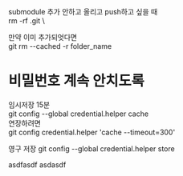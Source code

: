 submodule 추가 안하고 올리고 push하고 싶을 때\
rm -rf .git \

만약 이미 추가되엇다면\
git rm --cached -r folder_name


# 비밀번호 계속 안치도록
임시저장 15분   
git config --global credential.helper cache\
연장하려면\
git config credential.helper 'cache --timeout=300'

영구 저장
git config --global credential.helper store


asdfasdf
asdasdf


